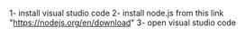 1- install visual studio code
2- install node.js from this link "https://nodejs.org/en/download"
3- open visual studio code
